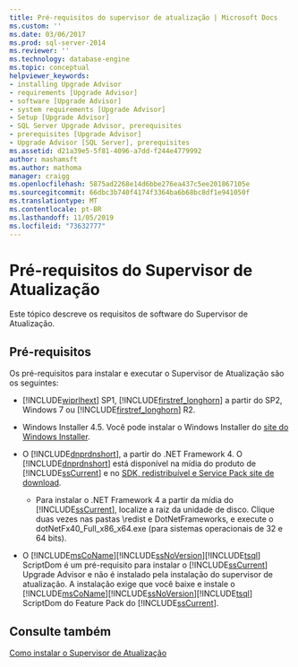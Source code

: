```yaml
---
title: Pré-requisitos do supervisor de atualização | Microsoft Docs
ms.custom: ''
ms.date: 03/06/2017
ms.prod: sql-server-2014
ms.reviewer: ''
ms.technology: database-engine
ms.topic: conceptual
helpviewer_keywords:
- installing Upgrade Advisor
- requirements [Upgrade Advisor]
- software [Upgrade Advisor]
- system requirements [Upgrade Advisor]
- Setup [Upgrade Advisor]
- SQL Server Upgrade Advisor, prerequisites
- prerequisites [Upgrade Advisor]
- Upgrade Advisor [SQL Server], prerequisites
ms.assetid: d21a39e5-5f81-4096-a7dd-f244e4779992
author: mashamsft
ms.author: mathoma
manager: craigg
ms.openlocfilehash: 5875ad2268e14d6bbe276ea437c5ee201867105e
ms.sourcegitcommit: 66dbc3b740f4174f3364ba6b68bc8df1e941050f
ms.translationtype: MT
ms.contentlocale: pt-BR
ms.lasthandoff: 11/05/2019
ms.locfileid: "73632777"
---
```

# <a name="upgrade-advisor-prerequisites"></a>Pré-requisitos do Supervisor de Atualização
  Este tópico descreve os requisitos de software do Supervisor de Atualização.  
  
## <a name="prerequisites"></a>Pré-requisitos  
 Os pré-requisitos para instalar e executar o Supervisor de Atualização são os seguintes:  
  
-   [!INCLUDE[wiprlhext](../../includes/wiprlhext-md.md)] SP1, [!INCLUDE[firstref_longhorn](../../includes/firstref-longhorn-md.md)] a partir do SP2, Windows 7 ou [!INCLUDE[firstref_longhorn](../../includes/firstref-longhorn-md.md)] R2.  
  
-   Windows Installer 4.5. Você pode instalar o Windows Installer do [site do Windows Installer](https://www.microsoft.com/download/details.aspx?id=8483).  
  
-   O [!INCLUDE[dnprdnshort](../../includes/dnprdnshort-md.md)], a partir do .NET Framework 4. O [!INCLUDE[dnprdnshort](../../includes/dnprdnshort-md.md)] está disponível na mídia do produto de [!INCLUDE[ssCurrent](../../includes/sscurrent-md.md)] e no [SDK, redistribuível e Service Pack site de download](https://go.microsoft.com/fwlink/?LinkId=48882).  
  
    -   Para instalar o .NET Framework 4 a partir da mídia do [!INCLUDE[ssCurrent](../../includes/sscurrent-md.md)], localize a raiz da unidade de disco. Clique duas vezes nas pastas \redist e DotNetFrameworks, e execute o dotNetFx40_Full_x86_x64.exe (para sistemas operacionais de 32 e 64 bits).  
  
-   O [!INCLUDE[msCoName](../../includes/msconame-md.md)][!INCLUDE[ssNoVersion](../../includes/ssnoversion-md.md)][!INCLUDE[tsql](../../includes/tsql-md.md)] ScriptDom é um pré-requisito para instalar o [!INCLUDE[ssCurrent](../../includes/sscurrent-md.md)] Upgrade Advisor e não é instalado pela instalação do supervisor de atualização. A instalação exige que você baixe e instale o [!INCLUDE[msCoName](../../includes/msconame-md.md)][!INCLUDE[ssNoVersion](../../includes/ssnoversion-md.md)][!INCLUDE[tsql](../../includes/tsql-md.md)] ScriptDom do Feature Pack do [!INCLUDE[ssCurrent](../../includes/sscurrent-md.md)].  
  
## <a name="see-also"></a>Consulte também  
 [Como instalar o Supervisor de Atualização](../../../2014/sql-server/install/how-to-install-upgrade-advisor.md)  
  
  
